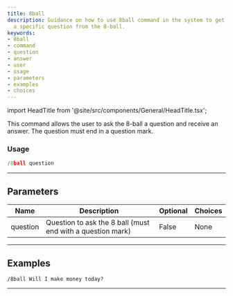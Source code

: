 ```yaml
---
title: 8ball
description: Guidance on how to use 8ball command in the system to get an answer to
  a specific question from the 8-ball.
keywords:
- 8ball
- command
- question
- answer
- user
- usage
- parameters
- examples
- choices
---
```


import HeadTitle from '@site/src/components/General/HeadTitle.tsx';

<HeadTitle title="8ball - Fun - Telegram - Reference | OpenBB Bot Docs" />

This command allows the user to ask the 8-ball a question and receive an answer. The question must end in a question mark.

### Usage

```python wordwrap
/8ball question
```

---

## Parameters

| Name | Description | Optional | Choices |
| ---- | ----------- | -------- | ------- |
| question | Question to ask the 8 ball (must end with a question mark) | False | None |


---

## Examples

```
/8ball Will I make money today?
```

---

